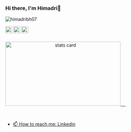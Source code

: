### Hi there, I'm Himadri👋
<p align="left"> <img src="https://komarev.com/ghpvc/?username=himadrigit&label=Views&color=d4af37&style=metal" alt="himadribh07" /> </p>
<!-- <h3 align="center">Connect with me:</h3> -->
<a href="https://linkedin.com/in/himadribhattacharya3/">
  <img align="left" alt="Himadri's Linkdein" width="22px" src="https://www.edigitalagency.com.au/wp-content/uploads/Linkedin-logo-icon-png.png" />
</a>
<a href="https://twitter.com/slowcheetah07_">
  <img align="left" alt="Himadri's Twitter" width="22px" src="https://static.vecteezy.com/system/resources/previews/002/534/045/original/social-media-twitter-logo-blue-isolated-free-vector.jpg" />
</a>
<a href="https://www.instagram.com/slowcheetah07_">
  <img align="left" alt="Himadri's Instagram" width="22px" src="https://cdn-icons-png.flaticon.com/512/174/174855.png" />
</a>
<br>
<br>
<!-- <p>
  Languages and Tools: 
<br>
  <br>
<code><img height="20" src="https://raw.githubusercontent.com/github/explore/80688e429a7d4ef2fca1e82350fe8e3517d3494d/topics/javascript/javascript.png"></code>
<code><img height="20" src="https://raw.githubusercontent.com/github/explore/80688e429a7d4ef2fca1e82350fe8e3517d3494d/topics/visual-studio-code/visual-studio-code.png"></code>
<code><img height="20" src="https://raw.githubusercontent.com/github/explore/80688e429a7d4ef2fca1e82350fe8e3517d3494d/topics/react/react.png"></code>
<code><img height="20" src="https://raw.githubusercontent.com/github/explore/80688e429a7d4ef2fca1e82350fe8e3517d3494d/topics/nodejs/nodejs.png"></code>
<code><img height="20" src="https://raw.githubusercontent.com/github/explore/80688e429a7d4ef2fca1e82350fe8e3517d3494d/topics/cpp/cpp.png"></code>
<code><img height="20" src="https://raw.githubusercontent.com/github/explore/80688e429a7d4ef2fca1e82350fe8e3517d3494d/topics/python/python.png"></code>
</p>
<br> -->
<p>
<a align= "center" href="https://github.com/slowcheetah07">
<img alt= "stats card" height="200px" width="360px" src="https://github-readme-streak-stats.herokuapp.com/?user=slowcheetah07&theme=radical">
 &nbsp;&nbsp;&nbsp;
<!-- <img alt= "stats card" height="200px" width="360px" src="https://github-readme-stats.vercel.app/api?username=slowcheetah07&count_private=true&theme=radical&show_icons=true" /> -->
</p>

<br/>

- 📫 How to reach me:  [Linkedin](https://linkedin.com/in/himadribhattacharya3/) 

